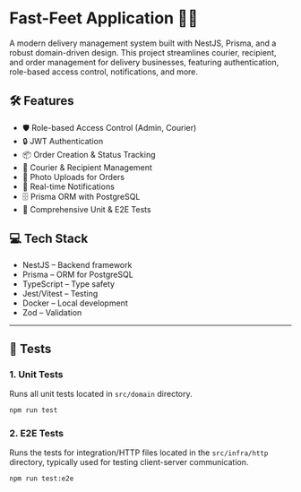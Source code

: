 # Fast-Feet Application 🚚✨
A modern delivery management system built with NestJS, Prisma, and a robust domain-driven design. This project streamlines courier, recipient, and order management for delivery businesses, featuring authentication, role-based access control, notifications, and more.

## 🛠️ **Features**

- 🛡️ Role-based Access Control (Admin, Courier)
- 🔒 JWT Authentication
- 📦 Order Creation & Status Tracking
- 👤 Courier & Recipient Management
- 📸 Photo Uploads for Orders
- 🔔 Real-time Notifications
- 🗄️ Prisma ORM with PostgreSQL
- 🧪 Comprehensive Unit & E2E Tests

## 💻 **Tech Stack**
- NestJS – Backend framework
- Prisma – ORM for PostgreSQL
- TypeScript – Type safety
- Jest/Vitest – Testing
- Docker – Local development
- Zod – Validation

---

## 🧪 **Tests**

### 1. **Unit Tests**
Runs all unit tests located in `src/domain` directory.
```bash
npm run test
```

### 2. **E2E Tests**
Runs the tests for integration/HTTP files located in the `src/infra/http` directory, typically used for testing client-server communication.
```bash
npm run test:e2e
```